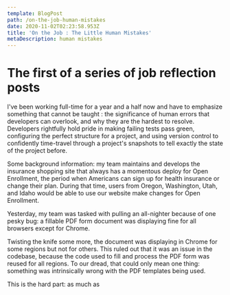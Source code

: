 ```yaml
---
template: BlogPost
path: /on-the-job-human-mistakes
date: 2020-11-02T02:23:58.953Z
title: 'On the Job : The Little Human Mistakes'
metaDescription: human mistakes
---
```

# The first of a series of job reflection posts

I've been working full-time for a year and a half now and have to emphasize something that cannot be taught : the significance of human errors that developers can overlook, and why they are the hardest to resolve. Developers rightfully hold pride in making failing tests pass green, configuring the perfect structure for a project, and using version control to confidently time-travel through a project's snapshots to tell exactly the state of the project before.

Some background information: my team maintains and develops the insurance shopping site that always has a momentous deploy for Open Enrollment, the period when Americans can sign up for health insurance or change their plan. During that time, users from Oregon, Washington, Utah, and Idaho would be able to use our website make changes for Open Enrollment.

Yesterday, my team was tasked with pulling an all-nighter because of one pesky bug: a fillable PDF form document was displaying fine for all browsers except for Chrome. 

Twisting the knife some more, the document was displaying in Chrome for some regions but not for others. This ruled out that it was an issue in the codebase, because the code used to fill and process the PDF form was reused for all regions. To our dread, that could only mean one thing: something was intrinsically wrong with the PDF templates being used.

This is the hard part: as much as
